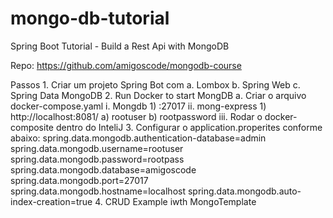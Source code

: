 # mongo-db-tutorial
Spring Boot Tutorial - Build a Rest Api with MongoDB




Repo: https://github.com/amigoscode/mongodb-course

Passos
	1. Criar um projeto Spring Bot com
		a. Lombox
		b. Spring Web
		c. Spring Data MongoDB
	2. Run Docker to start MongDB
		a. Criar o arquivo docker-compose.yaml
			i. Mongdb
				1) :27017
			ii. mong-express
				1) http://localhost:8081/
					a) rootuser
					b) rootpassword
			iii. Rodar o docker-composite dentro do InteliJ
	3. Configurar o application.properites conforme abaixo:
		spring.data.mongodb.authentication-database=admin
		spring.data.mongodb.username=rootuser
		spring.data.mongodb.password=rootpass
		spring.data.mongodb.database=amigoscode
		spring.data.mongodb.port=27017
		spring.data.mongodb.hostname=localhost
		spring.data.mongodb.auto-index-creation=true 
	4. CRUD Example iwth MongoTemplate
